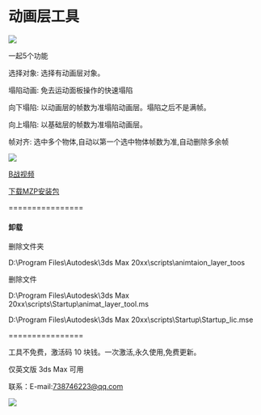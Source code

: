 #  动画层工具


![](https://gitee.com/to4698/ND_tools/raw/master/img/20190819165627.png)

一起5个功能

选择对象: 选择有动画层对象。

塌陷动画: 免去运动面板操作的快速塌陷

向下塌陷: 以动画层的帧数为准塌陷动画层。塌陷之后不是满帧。

向上塌陷: 以基础层的帧数为准塌陷动画层。

帧对齐: 选中多个物体,自动以第一个选中物体帧数为准,自动删除多余帧

![](https://gitee.com/to4698/ND_tools/raw/master/img/20190827200728.png)

[B战视频](https://www.bilibili.com/video/av64428818/)



[下载MZP安装包](https://gitee.com/to4698/ND_tools/raw/master/anim_layer_tools/animtaion_layer_toos_01_2019-08-27_1.0.mzp)

================

#### 卸载


删除文件夹

D:\Program Files\Autodesk\3ds Max 20xx\scripts\animtaion_layer_toos

删除文件

D:\Program Files\Autodesk\3ds Max 20xx\scripts\Startup\animat_layer_tool.ms

D:\Program Files\Autodesk\3ds Max 20xx\scripts\Startup\Startup_lic.mse

================

工具不免费，激活码 10 块钱。一次激活,永久使用,免费更新。

仅英文版 3ds Max 可用

联系：E-mail:738746223@qq.com

![](https://gitee.com/to4698/ND_tools/raw/master/img/10RMB.jpg)

